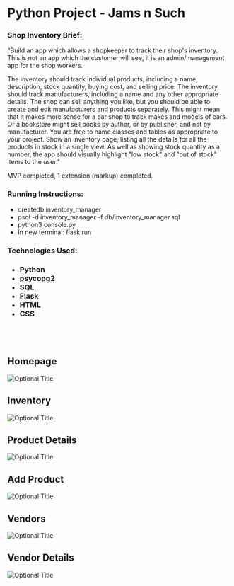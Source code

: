 # Python Project - Jams n Such
  <h3>Shop Inventory Brief:</h3>
  
"Build an app which allows a shopkeeper to track their shop's inventory. This is not an app which the customer will see, it is an admin/management app for the shop workers.

The inventory should track individual products, including a name, description, stock quantity, buying cost, and selling price.
The inventory should track manufacturers, including a name and any other appropriate details.
The shop can sell anything you like, but you should be able to create and edit manufacturers and products separately.
This might mean that it makes more sense for a car shop to track makes and models of cars. Or a bookstore might sell books by author, or by publisher, and not by manufacturer. You are free to name classes and tables as appropriate to your project.
Show an inventory page, listing all the details for all the products in stock in a single view.
As well as showing stock quantity as a number, the app should visually highlight "low stock" and "out of stock" items to the user."
  
  MVP completed, 1 extension (markup) completed.

  <h3>Running Instructions:</h3>
    <ul>
      <li>createdb inventory_manager</li>
      <li>psql -d inventory_manager -f db/inventory_manager.sql</li>
      <li>python3 console.py</li>
      <li>In new terminal: flask run</li>
     </ul>

  <h3>Technologies Used:<h3>
  <ul>
    <li>Python</li>
    <li>psycopg2</li>
    <li>SQL</li>
    <li>Flask</li>
    <li>HTML</li>
    <li>CSS</li>
   </ul>

<br> </br>
## Homepage
![](./jams_n_such/screenshots/homepage.png?raw=true "Optional Title")
## Inventory
![](./jams_n_such/screenshots/inventory.png?raw=true "Optional Title")
## Product Details
![](./jams_n_such/screenshots/productDetails.png?raw=true "Optional Title")
## Add Product
![](./jams_n_such/screenshots/addProduct.png?raw=true "Optional Title")
## Vendors
![](./jams_n_such/screenshots/vendors.png?raw=true "Optional Title")
## Vendor Details
![](./jams_n_such/screenshots/vendorDetails.png?raw=true "Optional Title")
